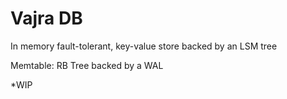Vajra DB
===

In memory fault-tolerant, key-value store backed by an LSM tree

Memtable: RB Tree backed by a WAL

*WIP
